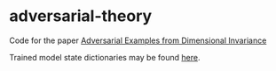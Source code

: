 # adversarial-theory

Code for the paper [Adversarial Examples from Dimensional Invariance](https://arxiv.org/abs/2304.06575)

Trained model state dictionaries may be found [here](https://drive.google.com/drive/folders/15vz6A3ZObQmdl9DjFvX4Wk9K3UCRgIcl?usp=share_link).




